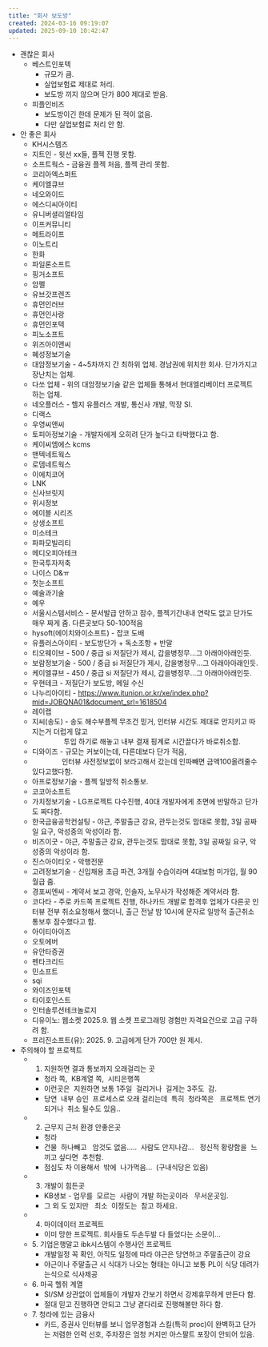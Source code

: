 ```yaml
---
title: "회사 보도방"
created: 2024-03-16 09:19:07
updated: 2025-09-10 10:42:47
---
```

  * 괜찮은 회사
    * 베스트인포텍
      * 규모가 큼.
      * 실업보험료 제대로 처리.
      *  보도방 끼지 않으며 단가 800 제대로 받음.
    * 피플인비즈
      * 보도방이긴 한데 문제가 된 적이 없음.
      * 다만 실업보험료 처리 안 함.
  * 안 좋은 회사
    * KH시스템즈
    * 지트인 - 윗선 xx들, 플젝 진행 못함.
    * 소프트웍스 - 금융권 플젝 처음, 플젝 관리 못함.
    * 코리아엑스퍼트
    * 케이엘큐브
    * 네오와이드
    * 에스디씨아이티
    * 유니버셜리얼타임
    * 이프커뮤니티
    * 메트라이프
    * 이노트리
    * 한화
    * 파일론소프트
    * 핑거소프트
    * 암펠
    * 유브갓프렌즈
    * 휴먼인러브
    * 휴먼인사랑
    * 휴먼인포텍
    * 피노소프트
    * 위즈아이앤씨
    * 혜성정보기술
    * 대암정보기술 - 4~5차까지 간 최하위 업체. 경남권에 위치한 회사. 단가가지고 장난치는 업체.
    * 다쏘 업체 - 위의 대암정보기술 같은 업체들 통해서 현대엘리베이터 프로젝트 하는 업체.
    * 네오플러스 - 헬지 유플러스 개발, 통신사 개발, 막장 SI.
    * 디랙스
    * 우영씨앤씨
    * 토피아정보기술 - 개발자에게 오히려 단가 높다고 타박했다고 함.
    * 케이씨엠에스 kcms
    * 맨텍네트웍스
    * 로뎀네트웍스
    * 이에치코어
    * LNK
    * 신사브릿지
    * 위시정보
    * 에이블 시리즈
    * 상생소프트
    * 미소테크
    * 파파모빌리티
    * 메디오피아테크
    * 한국투자저축
    * 나이스 D&ㅠ
    * 첫눈소프트
    * 예술과기술
    * 예우
    * 서울시스템서비스 - 문서발급 안하고 잠수, 플젝기간내내 연락도 없고 단가도 매우 짜게 줌. 다른곳보다 50-100적음
    * hysoft(에이치와이소프트) - 잡코 도배
    * 유플러스아이티 - 보도방단가 + 독소조항 + 반말
    * 티오웨이브 - 500 / 중급 si 저질단가 제시, 갑을병정무...그 아래아아래인듯.
    * 보람정보기술 - 500 / 중급 si 저질단가 제시, 갑을병정무...그 아래아아래인듯.
    * 케이엘큐브 - 450 / 중급 si 저질단가 제시, 갑을병정무...그 아래아아래인듯.
    * 우현테크 - 저질단가 보도방, 메일 수신
    * 나누리아이티 - https://www.itunion.or.kr/xe/index.php?mid=JOBQNA01&document_srl=1618504
    * 레이랩
    * 지씨(송도) - 송도 해수부플젝 무조건 믿거, 인터뷰 시간도 제대로 안지키고 따지는거 더럽게 많고
    *                 투입 하기로 해놓고 내부 결재 핑계로 시간끌다가 바로취소함.
    * 디와이즈 - 규모는 커보이는데, 다른데보다 단가 적음,
    *                인터뷰 사전정보없이 보라고해서 갔는데 인파빼면 금액100올려줄수있다고했다함.
    * 아프로정보기술 - 플젝 일방적 취소통보.
    * 코코아소프트
    * 가치정보기술 - LG프로젝트 다수진행, 40대 개발자에게 초면에 반말하고 단가도 짜다함.
    * 한국금융공학컨설팅 - 야근, 주말출근 강요, 관두는것도 맘대로 못함, 3일 공짜일 요구, 악성중의 악성이라 함.
    * 비즈이굿 - 야근, 주말출근 강요, 관두는것도 맘대로 못함, 3일 공짜일 요구, 악성중의 악성이라 함.
    * 진스아이티오 - 악행전문
    * 고려정보기술 - 신입채용 초급 파견, 3개월 수습이라며 4대보험 미가입, 월 90 월급 줌.
    * 경포씨엔씨 - 계약서 보고 경악, 인솔자, 노무사가 작성해준 계약서라 함.
    * 코다타 - 주로 카드쪽 프로젝트 진행, 하나카드 개발로 합격후 업체가 다른곳 인터뷰 전부 취소요청해서 했더니, 출근 전날 밤 10시에 문자로 일방적 출근취소 통보후 잠수했다고 함.
    * 아이티아이즈
    * 오토에버
    * 유안타증권
    * 펜타크리드
    * 민소프트
    * sqi
    * 와이즈인포텍
    * 타이호인스트
    * 인터솔루션테크놀로지
    * 디유이노: 웹소켓 2025.9. 웹 소켓 프로그래밍 경험만 자격요건으로 고급 구하려 함.
    * 프리진소프트(유): 2025. 9. 고급에게 단가 700만 원 제시.  
  * 주의해야 할 프로젝트
    * 1. 지원하면 결과 통보까지 오래걸리는 곳
      * 청라 쪽,  KB계열 쪽,  시티은행쪽
      * 이런곳은  지원하면 보통 1주일  걸리거나  길게는 3주도  감.
      * 당연  내부 승인  프로세스로 오래 걸리는데  특히  청라쪽은   프로젝트 연기되거나  취소 될수도 있음..
    * 2. 근무지 근처 환경 안좋은곳
      * 청라
      * 건물  하나빼고   암것도 없음.....  사람도 안지나감...   정신적 황량함을  느끼고 싶다면  추천함.
      * 점심도 차 이용해서  밖에  나가먹음...  (구내식당은 있음)
    * 3. 개발이 힘든곳
      * KB생보 - 업무를  모르는  사람이 개발 하는곳이라   무서운곳임.
      * 그 외 도 있지만   최소  이정도는  참고 하세요.
    * 4. 마이데이터 프로젝트
      * 이미 망한 프로젝트. 회사들도 두손두발 다 들었다는 소문이...
    * 5. 기업은행말고 ibk시스템이 수행사인 프로젝트
      * 개발일정 꼭 확인, 아직도 일정에 따라 야근은 당연하고 주말출근이 강요
      * 야근이나 주말출근 시 식대가 나오는 형태는 아니고 보통 PL이 식당 데려가는식으로 식사제공
    * 6. 마곡 헬쥐 계열
      * SI/SM 상관없이 업체들이 개발자 간보기 하면서 강제휴무하게 만든다 함.
      * 절대 믿고 진행하면 안되고 그냥 곁다리로 진행해볼만 하다 함.
    * 7. 청라에 있는 금융사
      * 카드, 증권사 인터뷰를 보니 업무경험과 스킬(특히 proc)이 완벽하고 단가는 저렴한 인력 선호, 주차장은 엄청 커지만 아스팔트 포장이 안되어 있음.